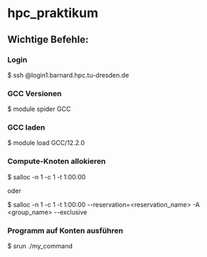 # hpc_praktikum
## Wichtige Befehle:
### Login
$ ssh <zih-login>@login1.barnard.hpc.tu-dresden.de
### GCC Versionen
$ module spider GCC
### GCC laden
$ module load GCC/12.2.0
### Compute-Knoten allokieren
$ salloc -n 1 -c 1 -t 1:00:00

oder

$ salloc -n 1 -c 1 -t 1:00:00 --reservation=<reservation_name> -A <group_name> --exclusive
### Programm auf Konten ausführen
$ srun ./my_command
